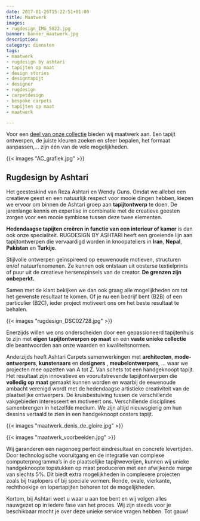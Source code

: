 ```yaml
---
date: 2017-01-26T15:22:51+01:00
title: Maatwerk
images:
- rugdesign_IMG_5822.jpg
banner: banner_maatwerk.jpg
description:
category: diensten
tags:
- maatwerk
- rugdesign by ashtari
- tapijten op maat
- design stories
- designtapijt
- designer
- rugdesign
- carpetdesign
- bespoke carpets
- tapijten op maat
- maatwerk

---
```


Voor een [deel van onze collectie](https://shop.ashtaricarpets.com/c/designers-brands.html) bieden wij maatwerk aan. Een tapijt ontwerpen, de juiste kleuren zoeken en sfeer bepalen, het formaat aanpassen,... zijn één van de vele mogelijkheden.

<!--more-->

{{< images "AC_grafiek.jpg" >}}

## Rugdesign by Ashtari ##

Het geesteskind van Reza Ashtari en Wendy Guns. Omdat we allebei een creatieve geest en een natuurlijk respect voor mooie dingen hebben, kiezen we ervoor om binnen de Ashtari groep aan **tapijtontwerp** te doen. De jarenlange kennis en expertise in combinatie met de creatieve geesten zorgen voor een mooie symbiose tussen deze twee elementen.

**Hedendaagse tapijten creëren in functie van een interieur of kamer** is dan ook onze specialiteit. RUGDESIGN BY ASHTARI heeft een groeiende lijn aan tapijtontwerpen die vervaardigd worden in knoopateliers in **Iran**, **Nepal**, **Pakistan** en **Turkije**.

Stijlvolle ontwerpen geïnspireerd op eeuwenoude motieven, structuren en/of natuurfenomenen. Ze kunnen ook ontstaan uit oosterse textielprints of puur uit de creatieve hersenspinsels van de creator. **De grenzen zijn onbeperkt.**

Samen met de klant bekijken we dan ook graag alle mogelijkheden om tot het gewenste resultaat te komen. Of je nu een bedrijf bent (B2B) of een particulier (B2C), ieder project motiveert ons om het beste resultaat te behalen.

{{< images "rugdesign_DSC02728.jpg" >}}

Enerzijds willen we ons onderscheiden door een gepassioneerd tapijtenhuis te zijn met **eigen tapijtontwerpen op maat** en een **vaste unieke collectie** die beantwoorden aan onze waarden en kwaliteitsnormen.

Anderzijds heeft Ashtari Carpets samenwerkingen met **architecten**, **mode-ontwerpers**, **kunstenaars** en **designers** , **meubelontwerpers**, ... waar we projecten mee opzetten van A tot Z. Van schets tot een handgeknoopt tapijt. Het resultaat zijn innovatieve en vooruitstrevende tapijtontwerpen die **volledig op maat** gemaakt kunnen worden en waarbij de eewenoude ambacht verenigd wordt met de hedendaagse artistieke creativiteit van de plaatselijke ontwerpers. De kruisbestuiving tussen de verschillende vakgebieden interesseert en motiveert ons. Verschillende disciplines samenbrengen in hetzelfde medium. We zijn altijd nieuwsgierig om hun dessins vertaald te zien in een handgeknoopt oosters tapijt.

{{< images "maatwerk_denis_de_gloire.jpg" >}}

{{< images "maatwerk_voorbeelden.jpg" >}}

Wij garanderen een nagenoeg perfect eindresultaat en concrete levertijden. Door technologische vooruitgang en de integratie van complexe computerprogramma’s in de plaatselijke tapijtweverijen, kunnen wij unieke handgeknoopte topstukken op maat produceren met een afwijkende marge van slechts 5%. Dit biedt extra mogelijkheden in complexere projecten zoals bij traplopers of bij speciale vormen. Ronde, ovale, vierkante, rechthoekige en lopertapijten behoren tot de mogelijkheden.

Kortom, bij Ashtari weet u waar u aan toe bent en wij volgen alles nauwgezet op in iedere fase van het proces. Wij zijn steeds voor je beschikbaar mocht je over deze unieke service vragen hebben. Tot gauw!
